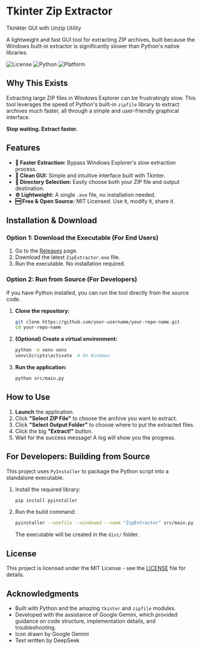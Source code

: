 # Tkinter Zip Extractor
Tkinkter GUI with Unzip Utility

A lightweight and fast GUI tool for extracting ZIP archives, built because the Windows built-in extractor is significantly slower than Python's native libraries.

![License](https://img.shields.io/badge/License-MIT-blue.svg)
![Python](https://img.shields.io/badge/Python-3.8%2B-green.svg)
![Platform](https://img.shields.io/badge/Platform-Windows-lightgrey.svg)

## Why This Exists

Extracting large ZIP files in Windows Explorer can be frustratingly slow. This tool leverages the speed of Python's built-in `zipfile` library to extract archives much faster, all through a simple and user-friendly graphical interface.

**Stop waiting. Extract faster.**

## Features

*   **🚀 Faster Extraction:** Bypass Windows Explorer's slow extraction process.
*   **🧹 Clean GUI:** Simple and intuitive interface built with Tkinter.
*   **📁 Directory Selection:** Easily choose both your ZIP file and output destination.
*   **⚙️ Lightweight:** A single `.exe` file, no installation needed.
*   **🆓 Free & Open Source:** MIT Licensed. Use it, modify it, share it.

## Installation & Download

### Option 1: Download the Executable (For End Users)
1.  Go to the [Releases](../../releases) page.
2.  Download the latest `ZipExtractor.exe` file.
3.  Run the executable. No installation required.

### Option 2: Run from Source (For Developers)
If you have Python installed, you can run the tool directly from the source code.

1.  **Clone the repository:**
    ```bash
    git clone https://github.com/your-username/your-repo-name.git
    cd your-repo-name
    ```
2.  **(Optional) Create a virtual environment:**
    ```bash
    python -m venv venv
    venv\Scripts\activate  # On Windows
    ```
3.  **Run the application:**
    ```bash
    python src/main.py
    ```

## How to Use

1.  **Launch** the application.
2.  Click **"Select ZIP File"** to choose the archive you want to extract.
3.  Click **"Select Output Folder"** to choose where to put the extracted files.
4.  Click the big **"Extract!"** button.
5.  Wait for the success message! A log will show you the progress.

## For Developers: Building from Source

This project uses `PyInstaller` to package the Python script into a standalone executable.

1.  Install the required library:
    ```bash
    pip install pyinstaller
    ```
2.  Run the build command:
    ```bash
    pyinstaller --onefile --windowed --name "ZipExtractor" src/main.py
    ```
    The executable will be created in the `dist/` folder.

## License

This project is licensed under the MIT License - see the [LICENSE](LICENSE) file for details.

## Acknowledgments

*   Built with Python and the amazing `tkinter` and `zipfile` modules.
*   Developed with the assistance of Google Gemini, which provided guidance on code structure, implementation details, and troubleshooting.
*   Icon drawn by Google Gemini
*   Text written by DeepSeek
